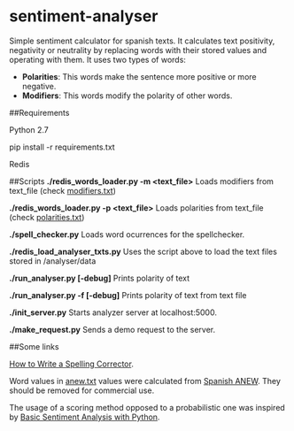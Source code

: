 # sentiment-analyser
Simple sentiment calculator for spanish texts. It calculates text positivity, negativity or neutrality by replacing words with their stored values and operating with them. It uses two types of words:

* **Polarities**: This words make the sentence more positive or more negative.
* **Modifiers**: This words modify the polarity of other words. 



##Requirements 

Python 2.7

pip install -r requirements.txt

Redis 

##Scripts
**./redis_words_loader.py -m <text_file>** Loads modifiers from text_file (check [modifiers.txt](https://github.com/Dkazarian/sentiment-analyser/blob/master/analyser/data/modifiers.txt))

**./redis_words_loader.py -p <text_file>** Loads polarities from text_file (check [polarities.txt](https://github.com/Dkazarian/sentiment-analyser/blob/master/analyser/data/polarities.txt))

**./spell_checker.py** Loads word ocurrences for the spellchecker.

**./redis_load_analyser_txts.py**   Uses the script above to load the text files stored in /analyser/data 


**./run_analyser.py <text> [-debug]**    Prints polarity of text

**./run_analyser.py -f <text file> [-debug]**  Prints polarity of text from text file

**./init_server.py** Starts analyzer server at localhost:5000. 

**./make_request.py** Sends a demo request to the server.


##Some links

[How to Write a Spelling Corrector](http://norvig.com/spell-correct.html).

Word values in [anew.txt](https://github.com/Dkazarian/sentiment-analyser/blob/master/analyser/data/anew.txt) values were calculated from [Spanish ANEW](http://www.uvm.edu/~pdodds/files/papers/others/2007/redondo2007a.pdf). They should be removed for commercial use.

The usage of a scoring method opposed to a probabilistic one was inspired by [Basic Sentiment Analysis with Python]( http://fjavieralba.com/basic-sentiment-analysis-with-python.html).

